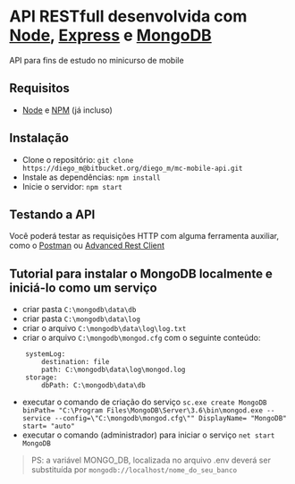 # API RESTfull desenvolvida com [Node](https://nodejs.org/en/download/), [Express](http://expressjs.com/pt-br/) e [MongoDB](https://www.mongodb.com/what-is-mongodb)

API para fins de estudo no minicurso de mobile

## Requisitos

- [Node](https://nodejs.org/en/download/) e [NPM](https://www.npmjs.com/get-npm) (já incluso)

## Instalação

- Clone o repositório: `git clone https://diego_m@bitbucket.org/diego_m/mc-mobile-api.git`
- Instale as dependências: `npm install`
- Inicie o servidor: `npm start`

## Testando a API
Você poderá testar as requisições HTTP com alguma ferramenta auxiliar, como o [Postman](https://chrome.google.com/webstore/detail/postman-rest-client-packa/fhbjgbiflinjbdggehcddcbncdddomop) ou [Advanced Rest Client](https://chrome.google.com/webstore/detail/advanced-rest-client/hgmloofddffdnphfgcellkdfbfbjeloo)


## Tutorial para instalar o MongoDB localmente e iniciá-lo como um serviço
- criar pasta `C:\mongodb\data\db`
- criar pasta `C:\mongodb\data\log`
- criar o arquivo `C:\mongodb\data\log\log.txt`
- criar o arquivo `C:\mongodb\mongod.cfg` com o seguinte conteúdo:
```
	systemLog:
		destination: file
		path: C:\mongodb\data\log\mongod.log
	storage:
		dbPath: C:\mongodb\data\db
```
- executar o comando de criação do serviço `sc.exe create MongoDB binPath= "C:\Program Files\MongoDB\Server\3.6\bin\mongod.exe --service --config=\"C:\mongodb\mongod.cfg\"" DisplayName= "MongoDB" start= "auto"`
- executar o comando (administrador) para iniciar o serviço `net start MongoDB`

> PS: a variável MONGO_DB, localizada no arquivo .env deverá ser substituída por `mongodb://localhost/nome_do_seu_banco`